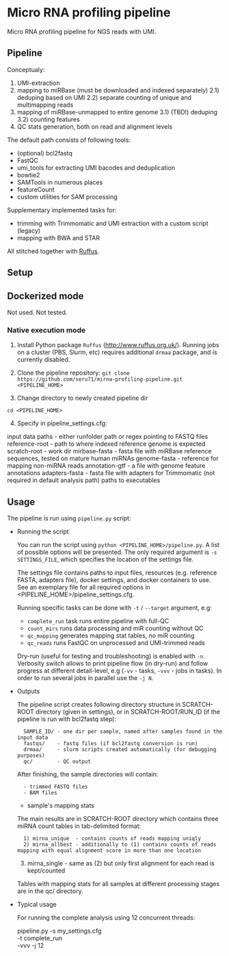 
# Micro RNA profiling pipeline 

Micro RNA profiling pipeline for NGS reads with UMI.


## Pipeline

Conceptualy:

 1) UMI-extraction
 2) mapping to miRBase (must be downloaded and indexed separately)
    2.1) deduping based on UMI
    2.2) separate counting of unique and multimapping reads
 3) mapping of miRBase-unmapped to entire genome 
    3.1) (TBD!) deduping 
    3.2) counting features
 4) QC stats generation, both on read and alignment levels


The default path consists of following tools:

 - (optional) bcl2fastq
 - FastQC
 - umi_tools for extracting UMI bacodes and deduplication
 - bowtie2
 - SAMTools in numerous places
 - featureCount
 - custom utilities for SAM processing

Supplementary implemented tasks for:

 - trimming with Trimmomatic and UMI extraction with a custom script (legacy)
 - mapping with BWA and STAR


All stitched together with [Ruffus](http://www.ruffus.org.uk). 


## Setup

## Dockerized mode
Not used. Not tested.

### Native execution mode

1. Install Python package `Ruffus` (http://www.ruffus.org.uk/). 
Running jobs on a cluster (PBS, Slurm, etc) requires additional `drmaa` package, and is currently disabled.

2. Clone the pipeline repository:
`git clone https://github.com/seru71/mirna-profiling-pipeline.git <PIPELINE_HOME>`

3. Change directory to newly created pipeline dir
```
cd <PIPELINE_HOME>
```
4. Specify in pipeline_settings.cfg:
 
  input data paths - either runfolder path or regex pointing to FASTQ files
  reference-root - path to where indexed reference genome is expected
  scratch-root - work dir
  mirbase-fasta - fasta file with miRBase reference sequences, tested on mature human miRNAs
  genome-fasta - reference for mapping non-miRNA reads
  annotation-gtf - a file with genome feature annotations
  adapters-fasta - fasta file with adapters for Trimmomatic (not required in default analysis path)
  paths to executables



## Usage

The pipeline is run using `pipeline.py` script:

* Running the script

    You can run the script using `python <PIPELINE_HOME>/pipeline.py`.
    A list of possible options will be presented. 
    The only required argument is `-s SETTINGS_FILE`, which specifies the location of the settings file.
    
    The settings file contains paths to input files, resources (e.g. reference FASTA, adapters file), docker settings, and docker containers to use. 
    See an exemplary file for all required options in <PIPELINE_HOME>/pipeline_settings.cfg.
  
    Running specific tasks can be done with `-t` / `--target` argument, e.g:

    - `complete_run` task runs entire pipeline with full-QC
    - `count_mirs` runs data processing and miR counting without QC
    - `qc_mapping` generates mapping stat tables, no miR counting
    - `qc_reads` runs FastQC on unprocessed and UMI-trimmed reads

    Dry-run (useful for testing and troubleshooting) is enabled with `-n`. 
    Verbosity switch allows to print pipeline flow (in dry-run) and follow progress at different detail-level, e.g (`-vv` - tasks, `-vvv` - jobs in tasks).
    In order to run several jobs in parallel use the `-j N`.

* Outputs

    The pipeline script creates following directory structure in SCRATCH-ROOT directory (given in settings), or in 
    SCRATCH-ROOT/RUN_ID (if the pipeline is run with bcl2fastq step):

    	SAMPLE_ID/ - one dir per sample, named after samples found in the input data
    	fastqs/    - fastq files (if bcl2fastq conversion is run)
    	drmaa/     - slurm scripts created automatically (for debugging purposes)
    	qc/        - QC output

    After finishing, the sample directories will contain:

    	- trimmed FASTQ files
    	- BAM files
	- sample's mapping stats
    
    The main results are in SCRATCH-ROOT directory which contains three miRNA count tables in tab-delimited format:

        1) mirna_unique  - contains counts of reads mapping uniqly
        2) mirna_allbest - additionally to (1) contains counts of reads mapping with equal alignment score in more than one location
	3) mirna_single  - same as (2) but only first alignment for each read is kept/counted

    Tables with mapping stats for all samples at different processing stages are in the qc/ directory.

* Typical usage

    For running the complete analysis using 12 concurrent threads:

	pipeline.py -s my_settings.cfg \
		    -t complete_run \
		    -vvv -j 12




